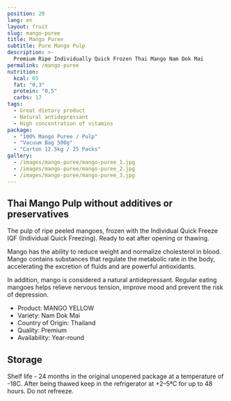 ```yaml
---
position: 20
lang: en
layout: fruit
slug: mango-puree
title: Mango Puree
subtitle: Pure Mango Pulp
description: >-
  Premium Ripe Individually Quick Frozen Thai Mango Nam Dok Mai
permalink: /mango-puree
nutrition:
  kcal: 65
  fat: "0,3"
  protein: "0,5"
  carbs: 17
tags:
  - Great dietary product
  - Natural antidepressant
  - High concentration of vitamins
package:
  - "100% Mango Puree / Pulp"
  - "Vacuum Bag 500g"
  - "Carton 12.5kg / 25 Packs"
gallery:
  - /images/mango-puree/mango-puree_1.jpg
  - /images/mango-puree/mango-puree_2.jpg
  - /images/mango-puree/mango-puree_3.jpg
---
```


## Thai Mango Pulp without additives or preservatives

The pulp of ripe peeled mangoes, frozen with the
Individual Quick Freeze IQF (Individual Quick Freezing).
Ready to eat after opening or thawing.

Mango has the ability to reduce weight and normalize cholesterol in
blood. Mango contains substances that regulate the metabolic rate in
the body, accelerating the excretion of fluids and are powerful antioxidants.

In addition, mango is considered a natural antidepressant. Regular
eating mangoes helps relieve nervous tension, improve mood and
prevent the risk of depression.

* Product: MANGO YELLOW
* Variety: Nam Dok Mai
* Country of Origin: Thailand
* Quality: Premium
* Availability: Year-round

## Storage

Shelf life - 24 months in the original unopened package at a temperature of -18С.
After being thawed keep in the refrigerator at +2–5ªС for up to 48 hours.
Do not refreeze.
